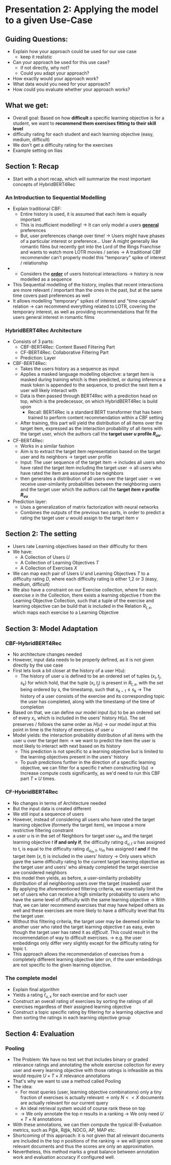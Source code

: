 # Presentation 2: Applying the model to a given Use-Case

## Guiding Questions:
- Explain how your approach could be used for our use case
  - keep it realistic
- Can your approach be used for this use case?
  - if not directly, why not?
  - Could you adapt your approach?
- How exactly would your approach work?
- What data would you need for your approach?
- How could you evaluate whether your approach works?

## What we get:
- Overall goal: Based on how **difficult** a specific learning objective is for a student, we want to **recommend them exercises fitting to their skill level**
- difficulty rating for each student and each learning objective (easy, medium, difficult)
- We don't get a difficulty rating for the exercises
- Example setting on Ilias

 
## Section 1: Recap
- Start with a short recap, which will summarize the most important concepts of HybridBERT4Rec

### An Introduction to Sequential Modelling
- Explain traditional CBF: 
  - Entire history is used, it is assumed that each item is equally important
  - This is insufficient modelling! → It can only model a users **<u>general</u>** preferences
  - But, user preferences change over time! → Users might have phases of a particular interest or preference... User A might generally like romantic films but recently got into the Lord of the Rings Franchise and wants to watch more LOTR movies / series → A traditional CBF recommender can't properly model this "temporary" spike of interest / relationship
- - Considers the **<u>order</u>** of users historical interactions → history is now modelled as a sequence
- This Sequential modelling of the history, implies that recent interactions are more relevant / important than the ones in the past, but at the same time covers past preferences as well
- It allows modelling "temporary" spikes of interest and "time capsule" relation → can recommend everything related to LOTR, covering the temporary interest, as well as providing recommendations that fit the users general interest in romantic films

### HybridBERT4Rec Architecture
- Consists of 3 parts:
  - CBF-BERT4Rec: Content Based Filtering Part
  - CF-BERT4Rec: Collaborative Filtering Part
  - Prediction: Layer
- CBF-BERT4Rec:
  - Takes the users history as a sequence as input
  - Applies a masked language modelling objective: a target item is masked during training which is then predicted, or during inference a mask token is appended to the sequence, to predict the next item a user will likely interact with
  - Data is then passed through BERT4Rec with a prediction head on top, which is the predecessor, on which HybridBERT4Rec is build upon
    - Recall: BERT4Rec is a standard BERT transformer that has been trained to perform content recommendation within a CBF setting
  - After training, this part will yield the distribution of all items over the target item, expressed as the interaction probability of all items with the target user, which the authors call the **target user $u$ profile $R_{uv}$**.
- CF-BERT4Rec:
  - Works in a similar fashion
  - Aim is to extract the target item representation based on the target user and its neighbors → target user profile
  - Input: The user sequence of the target item -> includes all users who have rated the target item including the target user → all users who have rated the item are assumed to be neighbors
  - then generates a distribution of all users over the target user -> we receive user-similarity probabilities between the neighboring users and the target user which the authors call the **target item $v$ profile $R_{vu}$**
- Prediction layer:
  - Uses a generalization of matrix factorization with neural networks
  - Combines the outputs of the previous two parts, in order to predict a rating the target user $u$ would assign to the target item $v$

## Section 2: The setting
- Users rate Learning objectives based on their difficulty for them
- We have:
  - A Collection of Users $U$
  - A Collection of Learning Objectives $T$
  - A Collection of Exercises $X$
- We can map each pair of Users $U$ and Learning Objectives $T$ to a difficulty rating $D$, where each difficulty rating is either 1,2 or 3 (easy, medium, difficult)
- We also have a constraint on our Exercise collection, where for each exercise $x$ in the Collection, there exists a learning objective $t$ from the Learning Objective Collection, such that a tuple of the exercise and learning objective can be build that is included in the Relation $R_{t,x}$, which maps each exercise to a Learning Objective

## Section 3: Model Adaptation

### CBF-HybridBERT4Rec
- No architecture changes needed
- However, input data needs to be properly defined, as it is not given directly by the use case
- First lets look a bit closer at the history of a user H(u):
  - The history of user u is defined to be an ordered set of tuples $(x_i, t_j, s_k)$ for which hold, that the tuple $(x_i, t_j)$ is present in $R_{t,x}$, with the set being ordered by s, the timestamp, such that $s_{k-1} \leq s_k$ → The history of a user consists of the exercise and its corresponding topic the user has completed, along with the timestamp of the time of completion
- Based on that, we can define our model input $I(u)$ to be an ordered set of every $x_i$, which is included in the users' history $H(u)$. The set preserves / follows the same order as $H(u)$ → our model input at this point in time is the history of exercises of user $u$
- Model yields: the interaction probability distribution of all
items with the user u over the target item → we want to predict the item the user is most likely to interact with next based on its history
    - This prediction is not specific to a learning objective but is limited to the learning objectives present in the users' history
    - To push predictions further in the direction of a specific learning objective, we can filter for a specific $t$ when constructing I(u) → Increase compute costs significantly, as we'd need to run this CBF part $T\times U$ times.

### CF-HybridBERT4Rec
- No changes in terms of Architecture needed
- But the input data is created different
- We still input a sequence of users
- However, instead of considering all users who have rated the target learning objective (formerly the target item), we impose a more restrictive filtering constraint
- a user $u$ is in the set of Neighbors for target user $u_m$ and the target learning objective $t$ **if and only if**, the difficulty rating $d_{u,t}$ $u$ has assigned to t, is equal to the difficulty rating $d_{u_m, t}$, $u_m$ has assigned $t$ **and** if the target item $(x,t)$ is included in the users' history → Only users which gave the same difficulty rating to the current target learning objective as the target user and users' who already completed the target exercise are considered neighbors
- this model then yields, as before, a user-similarity probability distribution of all neighboring users over the target (masked) user
- By applying the aforementioned filtering criteria, we essentially limit the set of users who can receive a high similarity probability to users who have the same level of difficulty with the same learning objective → With that, we can later recommend exercises that may have helped others as well and these exercises are more likely to have a difficulty level that fits the target user.
- Without this filtering criteria, the target user may be deemed similar to another user who rated the target learning objective $t$ as easy, even though the target user has rated it as $difficult$. This could result in the recommendation of way to difficult exercises. → e.g. the user embeddings only differ very slightly except for the difficulty rating for topic t.
- This approach allows the recommendation of exercises from a completely different learning objective later on, if the user embeddings are not specific to the given learning objective.

### The complete model
- Explain final algorithm
- Yields a rating $\hat{r}_{u,x}$ for each exercise and for each user
- Construct an overall rating of exercises by sorting the ratings of all exercises regardless of their assigned learning objective
- Construct a topic specific rating by filtering for a learning objective and then sorting the ratings in each learning objective group

## Section 4: Evaluation

### Pooling
- The Problem: We have no test set that includes binary or graded relevance ratings and annotating the whole exercise collection for every user and every learning objective with those ratings is infeasible as this would require $U \times T \times X$ relevance annotations
- That's why we want to use a method called Pooling
- The idea:
  - For most queries (user, learning objective combinations) only a tiny fraction of exercises is actually relevant → only $N << X$ documents are actually relevant for our current query
  - An ideal retrieval system would of course rank these on top
  - → We only annotate the top $n$ results in a ranking → We only need $U \times T \times N$ annotations
- With these annotations, we can then compute the typical IR-Evaluation metrics, such as P@k, R@k, NDCG, AP, MAP etc.
- Shortcoming of this approach: it is not given that all relevant documents are included in the top $n$ positions of the ranking → we will ignore some relevant documents and thus the scores are only an approximation.
- Nevertheless, this method marks a great balance between annotation work and evaluation accuracy if configured well.
